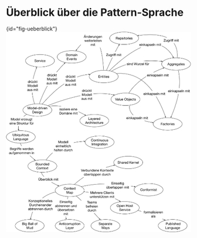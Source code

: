 # Überblick über die Pattern-Sprache

{id="fig-ueberblick"}
![Überblick über die Pattern-Sprache](images/ddd-referenz-ueberblick.png)
